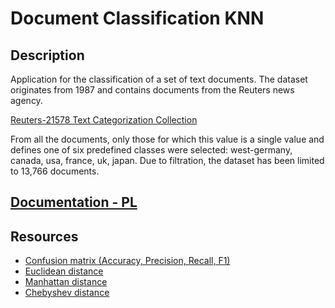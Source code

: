 # Document Classification KNN

## Description

Application for the classification of a set of text documents. The dataset originates from 1987 and contains documents from the Reuters news agency.

[Reuters-21578 Text Categorization Collection](http://archive.ics.uci.edu/dataset/137/reuters+21578+text+categorization+collection)

From all the documents, only those for which this value is a single value and defines one of six predefined classes were selected: west-germany, canada, usa, france, uk, japan.
Due to filtration, the dataset has been limited to 13,766 documents.

## [Documentation - PL](./Documentation.pdf)

## Resources

- [Confusion matrix (Accuracy, Precision, Recall, F1)](https://en.wikipedia.org/wiki/Confusion_matrix)
- [Euclidean distance](https://en.wikipedia.org/wiki/Euclidean_distance)
- [Manhattan distance](https://en.wikipedia.org/wiki/Taxicab_geometry)
- [Chebyshev distance](https://en.wikipedia.org/wiki/Chebyshev_distance)
